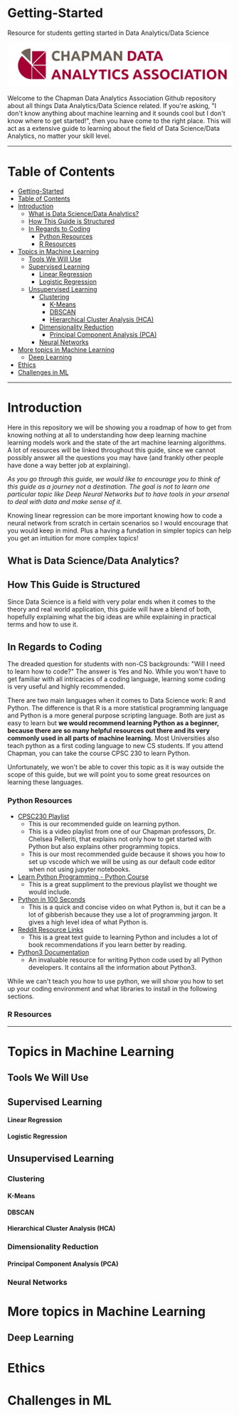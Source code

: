 
# Getting-Started

Resource for students getting started in Data Analytics/Data Science

![logo](https://github.com/ChapmanDAA/Getting-Started/blob/main/Logo/Full_Logo.jpeg?raw=true)

Welcome to the Chapman Data Analytics Association Github repository about all things Data Analytics/Data Science related. If you're asking, "I don't know anything about machine learning and it sounds cool but I don't know where to get started!", then you have come to the right place. This will act as a extensive guide to learning about the field of Data Science/Data Analytics, no matter your skill level.

---

# Table of Contents
- [Getting-Started](#getting-started)
- [Table of Contents](#table-of-contents)
- [Introduction](#introduction)
  - [What is Data Science/Data Analytics?](#what-is-data-sciencedata-analytics)
  - [How This Guide is Structured](#how-this-guide-is-structured)
  - [In Regards to Coding](#in-regards-to-coding)
    - [Python Resources](#python-resources)
    - [R Resources](#r-resources)
- [Topics in Machine Learning](#topics-in-machine-learning)
  - [Tools We Will Use](#tools-we-will-use)
  - [Supervised Learning](#supervised-learning)
      - [Linear Regression](#linear-regression)
      - [Logistic Regression](#logistic-regression)
  - [Unsupervised Learning](#unsupervised-learning)
    - [Clustering](#clustering)
      - [K-Means](#k-means)
      - [DBSCAN](#dbscan)
      - [Hierarchical Cluster Analysis (HCA)](#hierarchical-cluster-analysis-hca)
    - [Dimensionality Reduction](#dimensionality-reduction)
      - [Principal Component Analysis (PCA)](#principal-component-analysis-pca)
    - [Neural Networks](#neural-networks)
- [More topics in Machine Learning](#more-topics-in-machine-learning)
  - [Deep Learning](#deep-learning)
- [Ethics](#ethics)
- [Challenges in ML](#challenges-in-ml)

---

# Introduction

Here in this repository we will be showing you a roadmap of how to get from knowing nothing at all to understanding how deep learning machine learning models work and the state of the art machine learning algorithms. A lot of resources will be linked throughout this guide, since we cannot possibly answer all the questions you may have (and frankly other people have done a way better job at explaining). 

*As you go through this guide, we would like to encourage you to think of this guide as a journey not a destination. The goal is not to learn one particular topic like Deep Neural Networks but to have tools in your arsenal to deal with data and make sense of it.*

Knowing linear regression can be more important knowing how to code a neural network from scratch in certain scenarios so I would encourage that you would keep in mind. Plus a having a fundation in simpler topics can help you get an intuition for more complex topics!

## What is Data Science/Data Analytics?

## How This Guide is Structured

Since Data Science is a field with very polar ends when it comes to the theory and real world application, this guide will have a blend of both, hopefully explaining what the big ideas are while explaining in practical terms and how to use it.

## In Regards to Coding

The dreaded question for students with non-CS backgrounds: "Will I need to learn how to code?" The answer is Yes and No. While you won't have to get familiar with all intricacies of a coding language, learning some coding is very useful and highly recommended. 

There are two main languages when it comes to Data Science work: R and Python. The difference is that R is a more statistical programming language and Python is a more general purpose scripting language. Both are just as easy to learn but **we would recommend learning Python as a beginner, because there are so many helpful resources out there and its very commonly used in all parts of machine learning.** Most Universities also teach python as a first coding language to new CS students. If you attend Chapman, you can take the course CPSC 230 to learn Python.

Unfortunately, we won't be able to cover this topic as it is way outside the scope of this guide, but we will point you to some great resources on learning these languages. 

### Python Resources

- [CPSC230 Playlist](https://youtube.com/playlist?list=PLmxpwhh4FDm460ztGwXmIUcGmfNzf4NMW)
  - This is our recommended guide on learning python.
  - This is a video playlist from one of our Chapman professors, Dr. Chelsea Pelleriti, that explains not only how to get started with Python but also explains other programming topics.
  - This is our most recommended guide because it shows you how to set up vscode which we will be using as our default code editor when not using jupyter notebooks.
- [Learn Python Programming - Python Course](https://youtu.be/f79MRyMsjrQ)
  - This is a great suppliment to the previous playlist we thought we would include.
- [Python in 100 Seconds](https://youtu.be/x7X9w_GIm1s)
  -  This is a quick and concise video on what Python is, but it can be a lot of gibberish because they use a lot of programming jargon. It gives a high level idea of what Python is.
-  [Reddit Resource Links](https://www.reddit.com/r/learnpython/wiki/index/#wiki_new_to_programming.3F)
   -  This is a great text guide to learning Python and includes a lot of book recommendations if you learn better by reading.
-  [Python3 Documentation](https://docs.python.org/3/)
   -  An invaluable resource for writing Python code used by all Python developers. It contains all the information about Python3.

While we can't teach you how to use python, we will show you how to set up your coding environment and what libraries to install in the following sections.

### R Resources


---


# Topics in Machine Learning

## Tools We Will Use

## Supervised Learning

#### Linear Regression

#### Logistic Regression

## Unsupervised Learning

### Clustering

#### K-Means

#### DBSCAN

#### Hierarchical Cluster Analysis (HCA)

### Dimensionality Reduction

#### Principal Component Analysis (PCA)

### Neural Networks



# More topics in Machine Learning

## Deep Learning

# Ethics

# Challenges in ML

